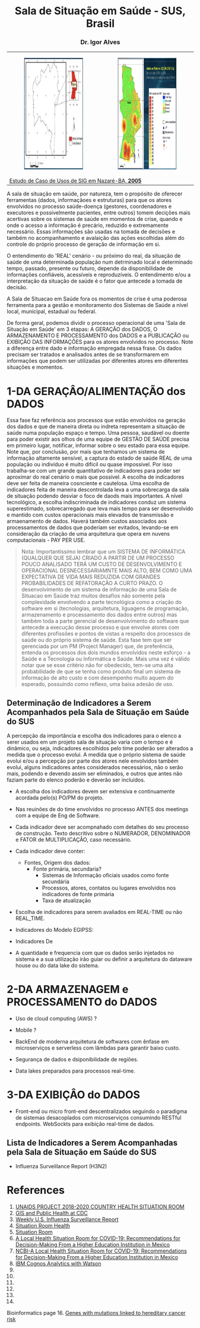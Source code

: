 <h1 align="center">Sala de Situação em Saúde - SUS, Brasil</h1>
<h3 align="center">Dr. Igor Alves
  <!-- https://www.markdownguide.org/basic-syntax/#images-1 -->
  <!--  
  ![SIG Bahia](img/sig1.png)
  ![SIG Bahia](img/sig2.png)
  -->
</h2>

<!-- https://divtable.com/generator/ -->
<!-- https://www.quackit.com/html/html_table_generator.cfm -->
<div align="center">
  <table>
    <tbody>
      <tr>
        <td>
          <figure>
            <img src="img/sig1.png" alt="SIG Bahia" width="1000" height="300">
            <!--  <figcaption>SHP Bahia - Nazaré em Foco</figcaption> -->
          </figure>
        </td>
        <td>
          <figure>
            <img src="img/sig2.png" alt="SIG Bahia" width="1000" height="300">
            <!--  <figcaption>SHP Bahia - Nazaré em Foco</figcaption> -->
          </figure>
        </td>
      </tr>
        <td colspan="2"><a href="https://www.slideshare.net/Epidemiologist/geoproccessing-ang-gis-for-sus-dministrartion" target="_blank">Estudo de Caso de Usos de SIG em Nazaré-BA, <strong>2005</strong></a></td>
      <tr>
      </tr>  
    </tbody>
  </table>
</div>

A sala de situação em saúde, por natureza, tem o propósito de oferecer ferramentas (dados, informaçãoes e estruturas) para que os atores envolvidos no processo saúde-doença (gestores, coordenadores e executores e possivelmente pacientes, entre outros) tomem decições mais acertivas sobre os sistemas de saúde em momentos de crise, quando e onde o acesso a informação é precário, reduzido e extremamente necessário. Essas informações são usadas na tomada de decisões e também no acompanhamento e avalaição das ações escolhidas além do controle do próprio processo de geração de informação em si.

O entendimento do 'REAL' cenário - ou próximo do real, da situação de saúde de uma determinada população num detrminado local e determinado tempo, passado, presente ou futuro, depende da disponibilidade de informações confiáveis, acessíveis e reproduzíveis. O entendimento e/ou a interpretação da situação de saúde é o fator que antecede a tomada de decisão. 

A Sala de Situacao em Saúde fora os momentos de crise é uma poderosa ferramenta para a gestão e monitoramento dos Sistemas de Saúde a nível local, municipal, estadual ou federal. 

De forma geral, podemos dividir o processo operacional de uma 'Sala de Situação em Saúde' em 3 etapas: A GERAÇÂO dos DADOS, O ARMAZENAMENTO E PROCESSAMENTO dos DADOS e a PUBLICAÇÂO ou EXIBIÇÂO DAS INFORMAÇÔES para os atores envolvidos no processo. Note a diferença entre dado e informação empregada nessa frase. Os dados precisam ser tratados e analisados antes de se transformarem em informações que podem ser utilizadas por diferentes atores em diferentes situações e momentos.


# 1-DA GERAÇÂO/ALIMENTAÇÃO dos DADOS

Essa fase faz referência aos processos que estão envolvidos na geração dos dados e que de maneira direta ou indreta representam a situação de saúde numa população espaço e tempo. Uma pessoa, saudável ou doente para poder existir aos olhos de uma equipe de GESTÂO DE SAÚDE precisa em primeiro lugar, notificar, informar sobre o seu estado para essa equipe. Note que, por conclusão, por mais que tenhamos um sistema de informação altamente sensível, a captura do estado de saúde REAL de uma população ou indivíduo é muito difícil ou quase impossível. Por isso trabalha-se com um grande quantitativo de indicadores para poder ser aproximar do real cenário o mais que possível.
A escolha de indicadores deve ser feita de maneira cosnciente e cautelosa. Uma escolha de indicadores feita de maneira descontrolada leva a uma sobrecarga da sala de situação podendo desviar o foco de daods mais importantes. A nível tecnológico, a escolha indiscriminada de indicadores conduz um sistema superestimado, sobrecarregado que leva mais tempo para ser desenvolvido e mantido com custos operacionais mais elevados de transmissão e armaenamento de dados. Haverá também custos associados aos processamentos de dados que poderiam ser evitados, levando-se em consideração da criação de uma arquitetura que opera em nuvens computacionais - PAY PER USE.

> Nota: Importantíssimo lembrar que um SISTEMA DE INFORMÁTICA (QUALQUER QUE SEJA) CRIADO A PARTIR DE UM PROCESSO POUCO ANALISADO TERÁ UM CUSTO DE DESENVOLVIMENTO E OPERACIONAL DESNECESSARIAMNTE MAIS ALTO, BEM COMO UMA EXPECTATIVA DE VIDA MAIS REDUZIDA COM GRANDES PROBABILIDADES DE REFATORAÇÃO A CURTO PRAZO. O desenvolvimento de um sistema de informação de uma Sala de Situacao em Saúde traz muitos desafios não somente pela complexidade envolvendo a parte tecnológica como a criação do software em si (tecnologias, arquitetura, liguagens de programação, armazenamento e processamento dos dados entre outros) mas também toda a parte gerencial de desenvolvimento do software que antecede a execução desse processo e que envolve atores com diferentes profissões e pontos de vistas a respeito dos processos de saúde ou do próprio sistema de saúde. Esta fase tem que ser gerenciada por um PM (Project Manager) que, de preferência, entenda os processos dos dois mundos envolvidos neste esforço - a Saúde e a Tecnologia ou Informática e Saúde. Mais uma vez é válido notar que se esse critério não for obedecido, tem-se uma alta probabilidade de que se tenha como produto final um sistema de informação de alto custo e com desempenho muito aquem do esperado, possuindo como reflexo, uma baixa adesão de uso.


## Determinação de Indicadores a Serem Acompanhados pela Sala de Situação em Saúde do SUS

A percepção da importância e escolha dos indicadores para o elenco a serer usados em um projeto sala de situação varia com o tempo e é dinâmico, ou seja, indicadores escolhidos pelo time poderão ser alterados a medida que o processo evolui. A medida que o próprio sistema de saúde evolui e/ou a percepção por parte dos atores nele envolvidos também evolui, alguns indicadores antes considerados necessários, não o serão mais, podendo e devendo assim ser eliminados, e outros que antes não faziam parte do elenco poderão e deverão ser incluídos.

- A escolha dos indicadores devem ser extensiva e continuamente acordada pelo(s) PO/PM do projeto. 
- Nas reuinões de do time envolvidos no processo ANTES dos meetings com a equipe de Eng de Software.
- Cada indicador deve ser acompnahado com detalhes do seu processo de construção. Texto descritivo sobre o NUMERADOR, DENOMINADOR e FATOR de MULTIPLICAÇÂO, caso necessário.
- Cada indicador deve conter:
  - Fontes, Origem dos dados:
    - Fonte primária, secundaria?
      - Sistemas de Informação oficiais usados como fonte secundária
      - Processos, atores, contatos ou lugares envolvidos nos indicadores de fonte primária 
      - Taxa de atualização
- Escolha de indicadores para serem avaliados em REAL-TIME ou não REAL_TIME.
- Indicadores do Modelo EGIPSS:

- Indicadores De 

- A quantidade e frequencia com que os dados serão injetados no sistema e a sua utilização irão guiar ou definir a arquitetura do dataware house ou do data lake do sistema. 

# 2-DA ARMAZENAGEM e PROCESSAMENTO do DADOS

- Uso de cloud computing (AWS) ?

- Mobile ?
- BackEnd de moderna arquitetura de softwares com ênfase em microserviços e serverless com lâmbdas para garantir baixo custo. 
- Segurança de dados e dsiponibilidade de regiões. 
- Data lakes preparados para processos real-time.

# 3-DA EXIBIÇÂO do DADOS
- Front-end ou micro front-end descentralizados seguindo o paradigma de sistemas desacoplados com microserviços consumindo RESTful endpoints. WebSockts para exibição real-time de dados.

## Lista de Indicadores a Serem Acompanhadas pela Sala de Situação em Saúde do SUS
- Influenza Surveillance Report (H3N2)

# References
1. [UNAIDS PROJECT 2018-2020 COUNTRY HEALTH SITUATION ROOM](https://situationroom.unaids.org/)
2. [GIS and Public Health at CDC](https://www.cdc.gov/gis/index.htm)
3. [Weekly U.S. Influenza Surveillance Report](https://www.cdc.gov/flu/weekly/index.htm)
4. [Situation Room Health](https://ivedix.com/solutions/situation-room/)
5. [Situation Room](https://smallbusinessatwork.org/tool/5/situationroom)
6. [A Local Health Situation Room for COVID-19: Recommendations for Decision-Making From a Higher Education Institution in Mexico](https://www.frontiersin.org/articles/10.3389/fpubh.2021.735658/full)
7. [NCBI-A Local Health Situation Room for COVID-19: Recommendations for Decision-Making From a Higher Education Institution in Mexico](https://www.ncbi.nlm.nih.gov/pmc/articles/PMC8573138/)
8. [IBM Cognos Analytics with Watson](https://www.ibm.com/products/cognos-analytics)
9. []()
10. []()
11. []()
12. []()
13. []()
14. []()

Bioinformatics page
16. [Genes with mutations linked to hereditary cancer risk](https://www.facingourrisk.org/info/hereditary-cancer-and-genetic-testing/genes-by-cancer-types)



